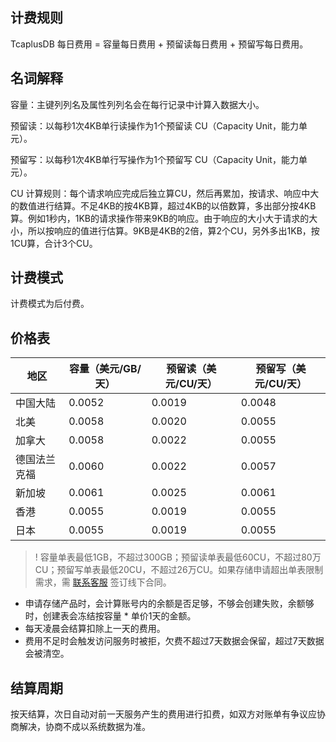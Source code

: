 [//]: # (chinagitpath:XXXXX)

## 计费规则
TcaplusDB 每日费用 = 容量每日费用 + 预留读每日费用 + 预留写每日费用。

## 名词解释
容量：主键列列名及属性列列名会在每行记录中计算入数据大小。

预留读：以每秒1次4KB单行读操作为1个预留读 CU（Capacity Unit，能力单元）。

预留写：以每秒1次4KB单行写操作为1个预留写 CU（Capacity Unit，能力单元）。

CU 计算规则：每个请求响应完成后独立算CU，然后再累加，按请求、响应中大的数值进行结算。不足4KB的按4KB算，超过4KB的以倍数算，多出部分按4KB算。例如1秒内，1KB的请求操作带来9KB的响应。由于响应的大小大于请求的大小，所以按响应的值进行估算。9KB是4KB的2倍，算2个CU，另外多出1KB，按1CU算，合计3个CU。

## 计费模式
计费模式为后付费。

## 价格表

| 地区| 容量（美元/GB/天） | 预留读（美元/CU/天） |  预留写（美元/CU/天）  | 
|---------|---------|---------|---------|
| 中国大陆 | 0.0052 | 0.0019 |  0.0048 |
|   北美  | 0.0058 | 0.0020 | 0.0055 |
|  加拿大  | 0.0058 | 0.0022 | 0.0055 |
|德国法兰克福| 0.0060 | 0.0022 | 0.0057 |
|  新加坡 | 0.0061 | 0.0025 | 0.0061 |
|   香港  | 0.0055 | 0.0019 | 0.0055 |
|   日本  | 0.0055 | 0.0019 | 0.0055 |

>! 容量单表最低1GB，不超过300GB；预留读单表最低60CU，不超过80万CU；预留写单表最低20CU，不超过26万CU。如果存储申请超出单表限制需求，需 [联系客服](https://cloud.tencent.com/about/connect) 签订线下合同。

- 申请存储产品时，会计算账号内的余额是否足够，不够会创建失败，余额够时，创建表会冻结按容量 * 单价1天的金额。
- 每天凌晨会结算扣除上一天的费用。
- 费用不足时会触发访问服务时被拒，欠费不超过7天数据会保留，超过7天数据会被清空。

## 结算周期
按天结算，次日自动对前一天服务产生的费用进行扣费，如双方对账单有争议应协商解决，协商不成以系统数据为准。

